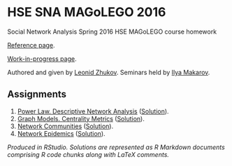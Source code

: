 # HSE SNA MAGoLEGO 2016
Social Network Analysis Spring 2016 HSE MAGoLEGO course homework

[Reference page](http://www.leonidzhukov.net/hse/2016/sna/).

[Work-in-progress page](http://www.leonidzhukov.net/hse/2016/sna/).

Authored and given by [Leonid Zhukov](http://www.leonidzhukov.net/). Seminars held by [Ilya Makarov](https://www.hse.ru/en/staff/iamakarov).

## Assignments

1. [Power Law. Descriptive Network Analysis](Task1) ([Solution](Task1/Task1.pdf)).
2. [Graph Models. Centrality Metrics](Task2) ([Solution](Task2/Task2.pdf)).
3. [Network Communities](Task3) ([Solution](Task3/Task3.pdf)).
4. [Network Epidemics](Task4) ([Solution](Task4/Task4.pdf)).

*Produced in RStudio. Solutions are represented as R Markdown documents comprising R code chunks along with LaTeX comments.*
